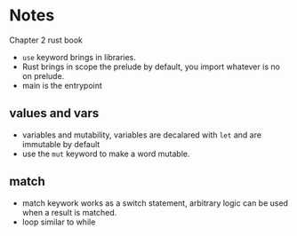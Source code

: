 # Notes

Chapter 2 rust book


* `use` keyword brings in libraries.
* Rust brings in scope the prelude by default, you import whatever is no on prelude.
* main is the entrypoint

## values and vars
* variables and mutability, variables are decalared with `let` and are immutable by default 
* use the `mut` keyword to make a word mutable.

## match
* match keywork works as a switch statement, arbitrary logic can be used when a result is matched. 
* loop similar to while